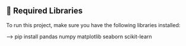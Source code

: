 ## 📌 Required Libraries  
To run this project, make sure you have the following libraries installed:  

--> pip install pandas numpy matplotlib seaborn scikit-learn
